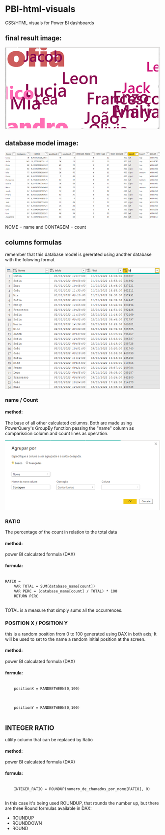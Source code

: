 # PBI-html-visuals
CSS/HTML visuals for Power BI dashboards

## final result image:

![final result](https://raw.githubusercontent.com/Ronnie018/PBI-html-visuals/main/blobs/names.PNG?raw=true)

## database model image:

![database model](https://raw.githubusercontent.com/Ronnie018/PBI-html-visuals/main/blobs/database_model.PNG?raw=true)
 
NOME = name and CONTAGEM = count

## columns formulas

remember that this database model is gererated using another database with the folowing format

![model base](https://raw.githubusercontent.com/Ronnie018/PBI-html-visuals/main/blobs/model_base.PNG?raw=true)

### name / Count

#### method:
The base of all other calculated columns. Both are made using PowerQuery's GroupBy function passing the "name" column as comparission column and count lines as operation.

![database model](https://raw.githubusercontent.com/Ronnie018/PBI-html-visuals/main/blobs/groupby%20config.PNG?raw=true)

### RATIO
The percentage of the count in relation to the total data

#### method:
power BI calculated formula (DAX)

#### formula:
<pre>
<code>
RATIO = 
    VAR TOTAL = SUM(database_name[count])
    VAR PERC = (database_name[count] / TOTAL) * 100
    RETURN PERC
</code>
</pre>

TOTAL is a measure that simply sums all the occurrences.

### POSITION X / POSITION Y
this is a random position from 0 to 100 generated using DAX in both axis; It will be used to set to the name a random initial position at the screen.

#### method:
power BI calculated formula (DAX)

#### formula:

<pre>
<code>
    positionX = RANDBETWEEN(0,100)
</code>
</pre>

<pre>
<code>
    positionY = RANDBETWEEN(0,100)
</code>
</pre>

## INTEGER RATIO 

utility column that can be replaced by Ratio

#### method:
power BI calculated formula (DAX)

#### formula:

<pre>
<code>
    INTEGER_RATIO = ROUNDUP(numero_de_chamados_por_nome[RATIO], 0)
</code>
</pre>
In this case it's being used ROUNDUP, that rounds the number up, but there are three Round formulas available in DAX:
<ul>
 <li>ROUNDUP</li>
 <li>ROUNDDOWN</li>
 <li>ROUND</li>
</ul>
